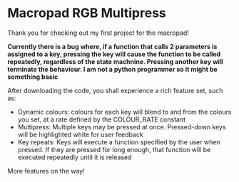 # Macropad RGB Multipress

Thank you for checking out my first project for the macropad!

**Currently there is a bug where, if a function that calls 2 parameters is assigned to a key, pressing the key will cause the function to be called repeatedly, regardless of the state machnine. Pressing another key will terminate the behaviour. I am not a python programmer so it might be something basic** 

After downloading the code, you shall experience a rich feature set, such as: 

- Dynamic colours: colours for each key will blend to and from the colours you set, at a rate defined by the COLOUR_RATE constant
- Multipress: Multiple keys may be pressed at once. Pressed-down keys will be highlighted white for user feedback
- Key repeats: Keys will execute a function specified by the user when pressed. If they are pressed for long enough, that function will be executed repeatedly until it is released

More features on the way!

